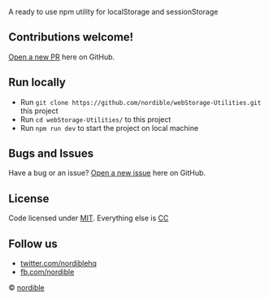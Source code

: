 A ready to use npm utility for localStorage and sessionStorage

## Contributions welcome!

[Open a new PR](https://github.com/nordible/webStorage-Utilities/pulls) here on GitHub.

## Run locally
- Run `git clone https://github.com/nordible/webStorage-Utilities.git` this project
- Run `cd webStorage-Utilities/` to this project
- Run `npm run dev` to start the project on local machine

## Bugs and Issues

Have a bug or an issue? [Open a new issue](https://github.com/nordible/webStorage-Utilities/issues) here on GitHub.

## License

Code licensed under [MIT](https://opensource.org/licenses/MIT). Everything else is [CC](http://creativecommons.org/)

## Follow us

* [twitter.com/nordiblehq](https://twitter.com/nordiblehq)
* [fb.com/nordible](https://www.facebook.com/nordible)

&copy; [nordible](https://nordible.com/)
